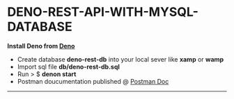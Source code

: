 # DENO-REST-API-WITH-MYSQL-DATABASE

**Install Deno from [Deno](https://deno.land)**

- Create database **deno-rest-db** into your local sever like **xamp** or **wamp**
- Import sql file **db/deno-rest-db.sql**
- Run > \$ **denon start**
- Postman doucumentation published @ [Postman Doc](https://documenter.getpostman.com/view/1937580/Szzhee72)

---
